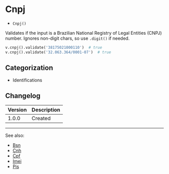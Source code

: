 # Cnpj

- `Cnpj()`

Validates if the input is a Brazilian National Registry of Legal Entities (CNPJ) number.
Ignores non-digit chars, so use `.digit()` if needed.

```python
v.cnpj().validate('38175021000110')  # true
v.cnpj().validate('32.063.364/0001-07')  # true
```

## Categorization

- Identifications

## Changelog

Version | Description
--------|-------------
  1.0.0 | Created

***
See also:

- [Bsn](Bsn.md)
- [Cnh](Cnh.md)
- [Cpf](Cpf.md)
- [Imei](Imei.md)
- [Pis](Pis.md)